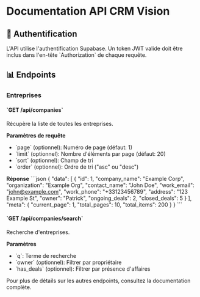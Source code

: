 # Documentation API CRM Vision

## 🔑 Authentification

L'API utilise l'authentification Supabase. Un token JWT valide doit être inclus dans l'en-tête \`Authorization\` de chaque requête.

## 📊 Endpoints

### Entreprises

#### \`GET /api/companies\`

Récupère la liste de toutes les entreprises.

**Paramètres de requête**
- \`page\` (optionnel): Numéro de page (défaut: 1)
- \`limit\` (optionnel): Nombre d'éléments par page (défaut: 20)
- \`sort\` (optionnel): Champ de tri
- \`order\` (optionnel): Ordre de tri ("asc" ou "desc")

**Réponse**
\`\`\`json
{
  "data": [
    {
      "id": 1,
      "company_name": "Example Corp",
      "organization": "Example Org",
      "contact_name": "John Doe",
      "work_email": "john@example.com",
      "work_phone": "+33123456789",
      "address": "123 Example St",
      "owner": "Patrick",
      "ongoing_deals": 2,
      "closed_deals": 5
    }
  ],
  "meta": {
    "current_page": 1,
    "total_pages": 10,
    "total_items": 200
  }
}
\`\`\`

#### \`GET /api/companies/search\`

Recherche d'entreprises.

**Paramètres**
- \`q\`: Terme de recherche
- \`owner\` (optionnel): Filtrer par propriétaire
- \`has_deals\` (optionnel): Filtrer par présence d'affaires

Pour plus de détails sur les autres endpoints, consultez la documentation complète.
